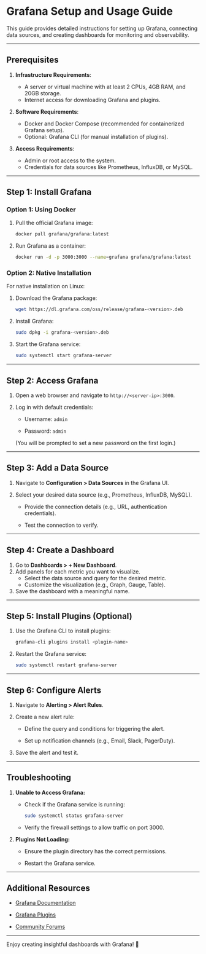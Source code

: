 
# Grafana Setup and Usage Guide

This guide provides detailed instructions for setting up Grafana, connecting data sources, and creating dashboards for monitoring and observability.

---

## Prerequisites

1. **Infrastructure Requirements**:

   - A server or virtual machine with at least 2 CPUs, 4GB RAM, and 20GB storage.
   - Internet access for downloading Grafana and plugins.

2. **Software Requirements**:

   - Docker and Docker Compose (recommended for containerized Grafana setup).
   - Optional: Grafana CLI (for manual installation of plugins).

3. **Access Requirements**:

   - Admin or root access to the system.
   - Credentials for data sources like Prometheus, InfluxDB, or MySQL.

---

## Step 1: Install Grafana

### **Option 1: Using Docker**

1. Pull the official Grafana image:
   ```bash
   docker pull grafana/grafana:latest
   ```

2. Run Grafana as a container:

   ```bash
   docker run -d -p 3000:3000 --name=grafana grafana/grafana:latest
   ```

### **Option 2: Native Installation**

For native installation on Linux:

1. Download the Grafana package:

   ```bash
   wget https://dl.grafana.com/oss/release/grafana-<version>.deb
   ```

2. Install Grafana:

   ```bash
   sudo dpkg -i grafana-<version>.deb
   ```

3. Start the Grafana service:

   ```bash
   sudo systemctl start grafana-server
   ```

---

## Step 2: Access Grafana

1. Open a web browser and navigate to `http://<server-ip>:3000`.
2. Log in with default credentials:

   - Username: `admin`

   - Password: `admin`

   (You will be prompted to set a new password on the first login.)

---

## Step 3: Add a Data Source

1. Navigate to **Configuration > Data Sources** in the Grafana UI.
2. Select your desired data source (e.g., Prometheus, InfluxDB, MySQL).

   - Provide the connection details (e.g., URL, authentication credentials).

   - Test the connection to verify.

---

## Step 4: Create a Dashboard

1. Go to **Dashboards > + New Dashboard**.
2. Add panels for each metric you want to visualize.
   - Select the data source and query for the desired metric.
   - Customize the visualization (e.g., Graph, Gauge, Table).
3. Save the dashboard with a meaningful name.

---

## Step 5: Install Plugins (Optional)

1. Use the Grafana CLI to install plugins:

   ```bash
   grafana-cli plugins install <plugin-name>
   ```

2. Restart the Grafana service:

   ```bash
   sudo systemctl restart grafana-server
   ```

---

## Step 6: Configure Alerts

1. Navigate to **Alerting > Alert Rules**.

2. Create a new alert rule:

   - Define the query and conditions for triggering the alert.

   - Set up notification channels (e.g., Email, Slack, PagerDuty).

3. Save the alert and test it.

---

## Troubleshooting

1. **Unable to Access Grafana:**

   - Check if the Grafana service is running:

     ```bash
     sudo systemctl status grafana-server
     ```
   - Verify the firewall settings to allow traffic on port 3000.

2. **Plugins Not Loading:**

   - Ensure the plugin directory has the correct permissions.

   - Restart the Grafana service.

---

## Additional Resources

- [Grafana Documentation](https://grafana.com/docs/)

- [Grafana Plugins](https://grafana.com/grafana/plugins/)

- [Community Forums](https://community.grafana.com/)

---

Enjoy creating insightful dashboards with Grafana! 🚀
